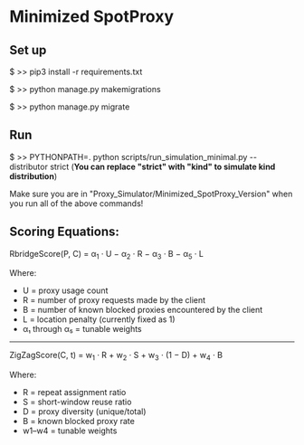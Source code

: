 # Minimized SpotProxy

## Set up

$ >> pip3 install -r requirements.txt

$ >> python manage.py makemigrations

$ >> python manage.py migrate
 
## Run

$ >> PYTHONPATH=. python scripts/run_simulation_minimal.py --distributor strict (**You can replace "strict" with "kind" to simulate kind distribution**)

Make sure you are in "Proxy_Simulator/Minimized_SpotProxy_Version" when you run all of the above commands!


## Scoring Equations:

<p>
RbridgeScore(P, C) = α<sub>1</sub> · U − α<sub>2</sub> · R − α<sub>3</sub> · B − α<sub>5</sub> · L
</p>

Where:
- U = proxy usage count
- R = number of proxy requests made by the client
- B = number of known blocked proxies encountered by the client
- L = location penalty (currently fixed as 1)
- α₁ through α₅ = tunable weights

---

<p>
ZigZagScore(C, t) = w<sub>1</sub> · R + w<sub>2</sub> · S + w<sub>3</sub> · (1 − D) + w<sub>4</sub> · B
</p>


Where:
- R = repeat assignment ratio
- S = short-window reuse ratio
- D = proxy diversity (unique/total)
- B = known blocked proxy rate
- w1–w4 = tunable weights

